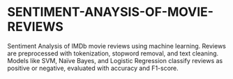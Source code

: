 # SENTIMENT-ANAYSIS-OF-MOVIE-REVIEWS
Sentiment Analysis of IMDb movie reviews using machine learning. Reviews are preprocessed with tokenization, stopword removal, and text cleaning. Models like SVM, Naïve Bayes, and Logistic Regression classify reviews as positive or negative, evaluated with accuracy and F1-score.
